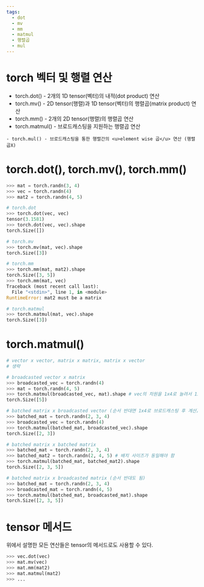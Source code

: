 ```yaml
---
tags:
  - dot
  - mv
  - mm
  - matmul
  - 행렬곱
  - mul
---
```


# torch 벡터 및 행렬 연산

- torch.dot() - 2개의 1D tensor(벡터)의 내적(dot product) 연산
- torch.mv() - 2D tensor(행렬)과 1D tensor(벡터)의 행렬곱(matrix product) 연산
- torch.mm() - 2개의 2D tensor(행렬)의 행렬곱 연산
- torch.matmul() - 브로드캐스팅을 지원하는 행렬곱 연산

```ad-warning
- torch.mul() - 브로드캐스팅을 통한 행렬간의 <u>element wise 곱</u> 연산 (행렬곱X)
```
# torch.dot(), torch.mv(), torch.mm()

```python
>>> mat = torch.randn(3, 4)
>>> vec = torch.randn(4)
>>> mat2 = torch.randn(4, 5)

# torch.dot
>>> torch.dot(vec, vec)
tensor(3.1581)
>>> torch.dot(vec, vec).shape
torch.Size([])

# torch.mv
>>> torch.mv(mat, vec).shape
torch.Size([3])

# torch.mm
>>> torch.mm(mat, mat2).shape
torch.Size([3, 5])
>>> torch.mm(mat, vec)
Traceback (most recent call last):
  File "<stdin>", line 1, in <module>
RuntimeError: mat2 must be a matrix

# torch.matmul
>>> torch.matmul(mat, vec).shape
torch.Size([3])
```

# torch.matmul()

```python
# vector x vector, matrix x matrix, matrix x vector
# 생략

# broadcasted vector x matrix
>>> broadcasted_vec = torch.randn(4)
>>> mat = torch.randn(4, 5)
>>> torch.matmul(broadcasted_vec, mat).shape # vec의 차원을 1x4로 늘려서 1x5로 계산 후 다시 줄인다.
torch.Size([5])

# batched matrix x broadcasted vector (순서 반대면 1x4로 브로드캐스팅 후 계산)
>>> batched_mat = torch.randn(2, 3, 4)
>>> broadcasted_vec = torch.randn(4)
>>> torch.matmul(batched_mat, broadcasted_vec).shape
torch.Size([2, 3])

# batched matrix x batched matrix
>>> batched_mat = torch.randn(2, 3, 4)
>>> batched_mat2 = torch.randn(2, 4, 5) # 배치 사이즈가 동일해야 함
>>> torch.matmul(batched_mat, batched_mat2).shape
torch.Size([2, 3, 5])

# batched matrix x broadcasted matrix (순서 반대도 됨)
>>> batched_mat = torch.randn(2, 3, 4)
>>> broadcasted_mat = torch.randn(4, 5)
>>> torch.matmul(batched_mat, broadcasted_mat).shape
torch.Size([2, 3, 5])
```

# tensor 메서드

위에서 설명한 모든 연산들은 tensor의 메서드로도 사용할 수 있다.

```python
>>> vec.dot(vec)
>>> mat.mv(vec)
>>> mat.mm(mat2)
>>> mat.matmul(mat2)
>>> ...
```
